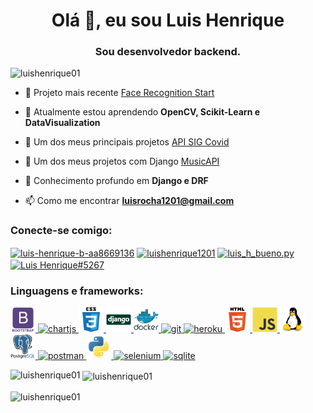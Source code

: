 <h1 align="center">Olá 👋, eu sou Luis Henrique</h1>
<h3 align="center">Sou desenvolvedor backend.</h3>

<p align="left"> <img src="https://komarev.com/ghpvc/?username=luishenrique01&label=Profile%20views&color=0e75b6&style=flat" alt="luishenrique01" /> </p>

- 🔭 Projeto mais recente [Face Recognition Start](https://github.com/LuisHenrique01/api-2beauty)

- 🌱 Atualmente estou aprendendo **OpenCV, Scikit-Learn e DataVisualization**

- 👯 Um dos meus principais projetos [API SIG Covid](https://sig19.herokuapp.com/)

- 🤝 Um dos meus projetos com Django [MusicAPI](https://github.com/LuisHenrique01/music-api)

- 💬 Conhecimento profundo em **Django e DRF**

- 📫 Como me encontrar **luisrocha1201@gmail.com**

<h3 align="left">Conecte-se comigo:</h3>
<p align="left">
<a href="https://linkedin.com/in/luis-henrique-b-aa8669136" target="blank"><img align="center" src="https://raw.githubusercontent.com/rahuldkjain/github-profile-readme-generator/master/src/images/icons/Social/linked-in-alt.svg" alt="luis-henrique-b-aa8669136" height="30" width="40" /></a>
<a href="https://kaggle.com/luishenrique1201" target="blank"><img align="center" src="https://raw.githubusercontent.com/rahuldkjain/github-profile-readme-generator/master/src/images/icons/Social/kaggle.svg" alt="luishenrique1201" height="30" width="40" /></a>
<a href="https://instagram.com/luis_h_bueno.py" target="blank"><img align="center" src="https://raw.githubusercontent.com/rahuldkjain/github-profile-readme-generator/master/src/images/icons/Social/instagram.svg" alt="luis_h_bueno.py" height="30" width="40" /></a>
<a href="https://discord.gg/Luis Henrique#5267" target="blank"><img align="center" src="https://raw.githubusercontent.com/rahuldkjain/github-profile-readme-generator/master/src/images/icons/Social/discord.svg" alt="Luis Henrique#5267" height="30" width="40" /></a>
</p>

<h3 align="left">Linguagens e frameworks:</h3>
<p align="left"> <a href="https://getbootstrap.com" target="_blank"> <img src="https://raw.githubusercontent.com/devicons/devicon/master/icons/bootstrap/bootstrap-plain-wordmark.svg" alt="bootstrap" width="40" height="40"/> </a> <a href="https://www.chartjs.org" target="_blank"> <img src="https://www.chartjs.org/media/logo-title.svg" alt="chartjs" width="40" height="40"/> </a> <a href="https://www.w3schools.com/css/" target="_blank"> <img src="https://raw.githubusercontent.com/devicons/devicon/master/icons/css3/css3-original-wordmark.svg" alt="css3" width="40" height="40"/> </a> <a href="https://www.djangoproject.com/" target="_blank"> <img src="https://raw.githubusercontent.com/devicons/devicon/master/icons/django/django-original.svg" alt="django" width="40" height="40"/> </a> <a href="https://www.docker.com/" target="_blank"> <img src="https://raw.githubusercontent.com/devicons/devicon/master/icons/docker/docker-original-wordmark.svg" alt="docker" width="40" height="40"/> </a> <a href="https://git-scm.com/" target="_blank"> <img src="https://www.vectorlogo.zone/logos/git-scm/git-scm-icon.svg" alt="git" width="40" height="40"/> </a> <a href="https://heroku.com" target="_blank"> <img src="https://www.vectorlogo.zone/logos/heroku/heroku-icon.svg" alt="heroku" width="40" height="40"/> </a> <a href="https://www.w3.org/html/" target="_blank"> <img src="https://raw.githubusercontent.com/devicons/devicon/master/icons/html5/html5-original-wordmark.svg" alt="html5" width="40" height="40"/> </a> <a href="https://developer.mozilla.org/en-US/docs/Web/JavaScript" target="_blank"> <img src="https://raw.githubusercontent.com/devicons/devicon/master/icons/javascript/javascript-original.svg" alt="javascript" width="40" height="40"/> </a> <a href="https://www.linux.org/" target="_blank"> <img src="https://raw.githubusercontent.com/devicons/devicon/master/icons/linux/linux-original.svg" alt="linux" width="40" height="40"/> </a> <a href="https://www.postgresql.org" target="_blank"> <img src="https://raw.githubusercontent.com/devicons/devicon/master/icons/postgresql/postgresql-original-wordmark.svg" alt="postgresql" width="40" height="40"/> </a> <a href="https://postman.com" target="_blank"> <img src="https://www.vectorlogo.zone/logos/getpostman/getpostman-icon.svg" alt="postman" width="40" height="40"/> </a> <a href="https://www.python.org" target="_blank"> <img src="https://raw.githubusercontent.com/devicons/devicon/master/icons/python/python-original.svg" alt="python" width="40" height="40"/> </a> <a href="https://www.selenium.dev" target="_blank"> <img src="https://raw.githubusercontent.com/detain/svg-logos/780f25886640cef088af994181646db2f6b1a3f8/svg/selenium-logo.svg" alt="selenium" width="40" height="40"/> </a> <a href="https://www.sqlite.org/" target="_blank"> <img src="https://www.vectorlogo.zone/logos/sqlite/sqlite-icon.svg" alt="sqlite" width="40" height="40"/> </a> </p>

<p><img align="left" src="https://github-readme-stats.vercel.app/api/top-langs?username=luishenrique01&count_private=true&show_icons=true&theme=dracula&title_color=ffffff&text_color=ffffff&locale=pt-br&layout=compact" alt="luishenrique01" /></p>

<p>&nbsp;<img align="center" src="https://github-readme-stats.vercel.app/api?username=luishenrique01&count_private=true&show_icons=true&theme=dracula&title_color=ffffff&text_color=ffffff&cache_seconds=1800&locale=pt-br" alt="luishenrique01" /></p>

<p><img align="center" src="https://github-readme-streak-stats.herokuapp.com/?user=luishenrique01&theme=dark" alt="luishenrique01" /></p>

